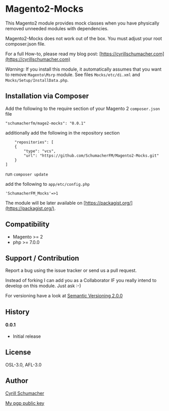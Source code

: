 Magento2-Mocks
============

This Magento2 module provides mock classes when you have physically removed
unneeded modules with dependencies.

Magento2-Mocks does not work out of the box. You must adjust your root composer.json file.

For a full How-to, please read my blog post: [https://cyrillschumacher.com](https://cyrillschumacher.com)

*Warning:* If you install this module, it automatically assumes that you 
want to remove `Magento\Msrp` module. See files `Mocks/etc/di.xml` and `Mocks/Setup/InstallData.php`.

Installation via Composer
------------

Add the following to the require section of your Magento 2 `composer.json` file

    "schumacherfm/mage2-mocks": "0.0.1"

additionally add the following in the repository section

        "repositories": [
        {
            "type": "vcs",
            "url": "https://github.com/SchumacherFM/Magento2-Mocks.git"
        }
    ]
    
run `composer update`

add the following to `app/etc/config.php`

    'SchumacherFM_Mocks'=>1

The module will be later available on [https://packagist.org/](https://packagist.org/).

Compatibility
-------------

- Magento >= 2
- php >= 7.0.0

Support / Contribution
----------------------

Report a bug using the issue tracker or send us a pull request.

Instead of forking I can add you as a Collaborator IF you really intend to
develop on this module. Just ask :-)

For versioning have a look at [Semantic Versioning 2.0.0](http://semver.org/)

History
-------

#### 0.0.1

- Initial release

License
-------

OSL-3.0, AFL-3.0

Author
------

[Cyrill Schumacher](https://cyrillschumacher.com)

[My pgp public key](https://www.schumacher.fm/cyrill.asc)
